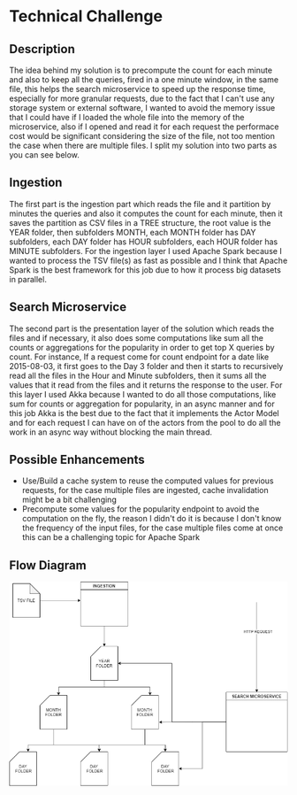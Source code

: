 # Technical Challenge
## Description
The idea behind my solution is to precompute the count for each minute and also to keep all the queries, fired in a one minute window, in the same file, this helps the search microservice to speed up the response time, especially for more granular requests, due to the fact that I can't use any storage system or external software, I wanted to avoid the memory issue that I could have if I loaded the whole file into the memory of the microservice, also if I opened and read it for each request the performace cost would be significant considering the size of the file, not too mention the case when there are multiple files.
I split my solution into two parts as you can see below.
## Ingestion
The first part is the ingestion part which reads the file and it partition by minutes the queries and also it computes the count for each minute, then it saves the partition as CSV files in a TREE structure, the root value is the YEAR folder, then subfolders MONTH, each MONTH folder has DAY subfolders, each DAY folder has HOUR subfolders, each HOUR folder has MINUTE subfolders. For the ingestion layer I used Apache Spark because I wanted to process the TSV file(s) as fast as possible and I think that Apache Spark is the best framework for this job due to how it process big datasets in parallel.
## Search Microservice
The second part is the presentation layer of the solution which reads the files and if necessary, it also does some computations like sum all the counts or aggregations for the popularity in order to get top X queries by count. For instance, If a request come for count endpoint for a date like 2015-08-03, it first goes to the Day 3 folder and then it starts to recursively read all the files in the Hour and Minute subfolders, then it sums all the values that it read from the files and it returns the response to the user. For this layer I used Akka because I wanted to do all those computations, like sum for counts or aggregation for popularity, in an async manner and for this job Akka is the best due to the fact that it implements the Actor Model and for each request I can have on of the actors from the pool to do all the work in an async way without blocking the main thread.
## Possible Enhancements
* Use/Build a cache system to reuse the computed values for previous requests, for the case multiple files are ingested, cache invalidation might be a bit challenging
* Precompute some values for the popularity endpoint to avoid the computation on the fly, the reason I didn't do it is because I don't know the frequency of the input files, for the case multiple files come at once this can be a challenging topic for Apache Spark
## Flow Diagram
![Flow Diagram](/images/algolia.png)
